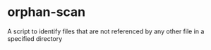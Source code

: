 # orphan-scan
A script to identify files that are not referenced by any other file in a specified directory
